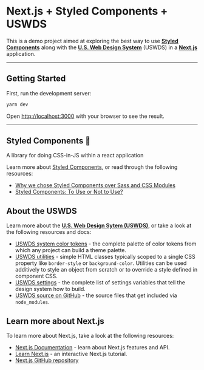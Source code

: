 # Next.js + Styled Components + USWDS

This is a demo project aimed at exploring the best way to use [**Styled Components**](https://styled-components.com/) along with the [**U.S. Web Design System**](https://designsystem.digital.gov/) (USWDS) in a [**Next.js**](https://nextjs.org/) application.

---

## Getting Started

First, run the development server:

```bash
yarn dev
```

Open [http://localhost:3000](http://localhost:3000) with your browser to see the result.

---

## Styled Components :nail_care:

A library for doing CSS-in-JS within a react application

Learn more about [Styled Components](https://styled-components.com/), or read through the following resources:

- [Why we chose Styled Components over Sass and CSS Modules](https://www.takeshape.io/articles/why-we-chose-styled-components-over-sass-and-css-modules/)
- [Styled Components: To Use or Not to Use?](https://medium.com/building-crowdriff/styled-components-to-use-or-not-to-use-a6bb4a7ffc21)

## About the USWDS

Learn more about the [**U.S. Web Design Sytem (USWDS)**](https://designsystem.digital.gov/), or take a look at the following resources and docs:

- [USWDS system color tokens](https://designsystem.digital.gov/design-tokens/color/system-tokens/) - the complete palette of color tokens from which any project can build a theme palette.
- [USWDS utilities](https://designsystem.digital.gov/utilities/) - simple HTML classes typically scoped to a single CSS property like `border-style` or `background-color`. Utilities can be used additively to style an object from scratch or to override a style defined in component CSS.
- [USWDS settings](https://designsystem.digital.gov/documentation/settings/) - the complete list of settings variables that tell the design system how to build.
- [USWDS source on GitHub](https://github.com/uswds/uswds) - the source files that get included via `node_modules`.

## Learn more about Next.js

To learn more about Next.js, take a look at the following resources:

- [Next.js Documentation](https://nextjs.org/docs) - learn about Next.js features and API.
- [Learn Next.js](https://nextjs.org/learn) - an interactive Next.js tutorial.
- [Next.js GitHub repository](https://github.com/vercel/next.js/)
